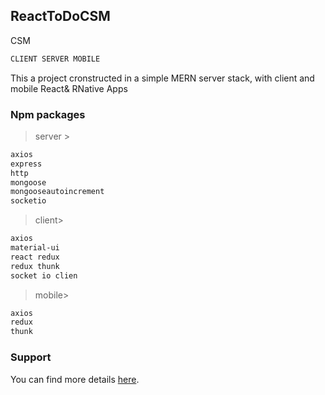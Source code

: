 ## ReactToDoCSM

CSM 
``` markdown
CLIENT SERVER MOBILE
``` 

This a project cronstructed in a simple MERN server stack, with client and mobile React& RNative Apps

###  Npm packages

> server > 

``` markdown
axios
express
http
mongoose
mongooseautoincrement
socketio
```

> client> 

``` markdown
axios
material-ui
react redux
redux thunk
socket io clien

```

> mobile> 

``` markdown
axios
redux
thunk

```

### Support

You can find more details [here](https://support.typora.io/HTML/).

[GFM]: https://help.github.com/articles/github-flavored-markdown/
